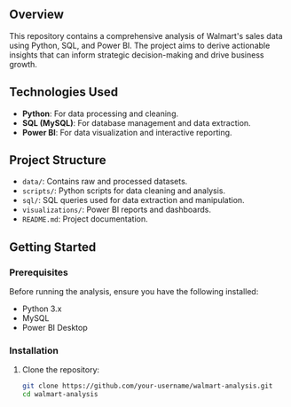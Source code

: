 ## Overview

This repository contains a comprehensive analysis of Walmart's sales data using Python, SQL, and Power BI. The project aims to derive actionable insights that can inform strategic decision-making and drive business growth.

## Technologies Used

- **Python**: For data processing and cleaning.
- **SQL (MySQL)**: For database management and data extraction.
- **Power BI**: For data visualization and interactive reporting.

## Project Structure

- `data/`: Contains raw and processed datasets.
- `scripts/`: Python scripts for data cleaning and analysis.
- `sql/`: SQL queries used for data extraction and manipulation.
- `visualizations/`: Power BI reports and dashboards.
- `README.md`: Project documentation.

## Getting Started

### Prerequisites

Before running the analysis, ensure you have the following installed:

- Python 3.x
- MySQL
- Power BI Desktop

### Installation

1. Clone the repository:
   ```bash
   git clone https://github.com/your-username/walmart-analysis.git
   cd walmart-analysis
